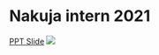# Nakuja intern 2021


[PPT Slide](https://docs.google.com/presentation/d/1GqFN7Y8gWgPImtAT8W4XXTA8_KXMevsmVthJp5tNdPA/edit#slide=id.gc08789fa13_0_40)
[![](https://user-images.githubusercontent.com/855816/109262490-b49f1100-7812-11eb-9d54-945aa68eff31.png)](https://docs.google.com/presentation/d/1GqFN7Y8gWgPImtAT8W4XXTA8_KXMevsmVthJp5tNdPA/edit#slide=id.gc08789fa13_0_40)








